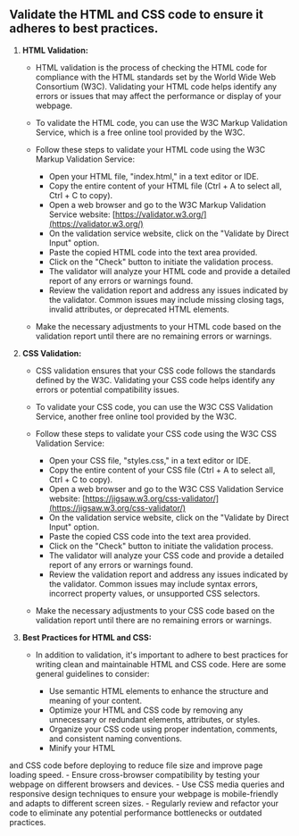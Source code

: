 



## Validate the HTML and CSS code to ensure it adheres to best practices.

1. **HTML Validation:**
   - HTML validation is the process of checking the HTML code for compliance with the HTML standards set by the World Wide Web Consortium (W3C). Validating your HTML code helps identify any errors or issues that may affect the performance or display of your webpage.

   - To validate the HTML code, you can use the W3C Markup Validation Service, which is a free online tool provided by the W3C.

   - Follow these steps to validate your HTML code using the W3C Markup Validation Service:

     - Open your HTML file, "index.html," in a text editor or IDE.
     - Copy the entire content of your HTML file (Ctrl + A to select all, Ctrl + C to copy).
     - Open a web browser and go to the W3C Markup Validation Service website: [https://validator.w3.org/](https://validator.w3.org/)
     - On the validation service website, click on the "Validate by Direct Input" option.
     - Paste the copied HTML code into the text area provided.
     - Click on the "Check" button to initiate the validation process.
     - The validator will analyze your HTML code and provide a detailed report of any errors or warnings found.
     - Review the validation report and address any issues indicated by the validator. Common issues may include missing closing tags, invalid attributes, or deprecated HTML elements.

   - Make the necessary adjustments to your HTML code based on the validation report until there are no remaining errors or warnings.

2. **CSS Validation:**
   - CSS validation ensures that your CSS code follows the standards defined by the W3C. Validating your CSS code helps identify any errors or potential compatibility issues.

   - To validate your CSS code, you can use the W3C CSS Validation Service, another free online tool provided by the W3C.

   - Follow these steps to validate your CSS code using the W3C CSS Validation Service:

     - Open your CSS file, "styles.css," in a text editor or IDE.
     - Copy the entire content of your CSS file (Ctrl + A to select all, Ctrl + C to copy).
     - Open a web browser and go to the W3C CSS Validation Service website: [https://jigsaw.w3.org/css-validator/](https://jigsaw.w3.org/css-validator/)
     - On the validation service website, click on the "Validate by Direct Input" option.
     - Paste the copied CSS code into the text area provided.
     - Click on the "Check" button to initiate the validation process.
     - The validator will analyze your CSS code and provide a detailed report of any errors or warnings found.
     - Review the validation report and address any issues indicated by the validator. Common issues may include syntax errors, incorrect property values, or unsupported CSS selectors.

   - Make the necessary adjustments to your CSS code based on the validation report until there are no remaining errors or warnings.

3. **Best Practices for HTML and CSS:**
   - In addition to validation, it's important to adhere to best practices for writing clean and maintainable HTML and CSS code. Here are some general guidelines to consider:

     - Use semantic HTML elements to enhance the structure and meaning of your content.
     - Optimize your HTML and CSS code by removing any unnecessary or redundant elements, attributes, or styles.
     - Organize your CSS code using proper indentation, comments, and consistent naming conventions.
     - Minify your HTML

 and CSS code before deploying to reduce file size and improve page loading speed.
     - Ensure cross-browser compatibility by testing your webpage on different browsers and devices.
     - Use CSS media queries and responsive design techniques to ensure your webpage is mobile-friendly and adapts to different screen sizes.
     - Regularly review and refactor your code to eliminate any potential performance bottlenecks or outdated practices.

